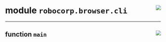 <!-- markdownlint-disable -->

# module `robocorp.browser.cli` <a href="https://github.com/robocorp/robocorp/tree/master/browser/src/robocorp/browser/cli.py#L0"><img align="right" src="https://img.shields.io/badge/-source-cccccc?style=flat-square" /></a>

______________________________________________________________________

## function `main` <a href="https://github.com/robocorp/robocorp/tree/master/browser/src/robocorp/browser/cli.py#L12"><img align="right" src="https://img.shields.io/badge/-source-cccccc?style=flat-square" /></a>
